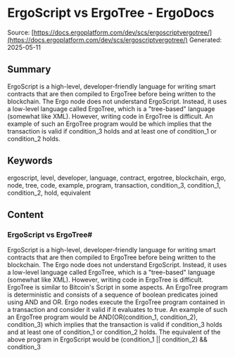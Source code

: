 # ErgoScript vs ErgoTree - ErgoDocs
Source: [https://docs.ergoplatform.com/dev/scs/ergoscriptvergotree/](https://docs.ergoplatform.com/dev/scs/ergoscriptvergotree/)
Generated: 2025-05-11

## Summary
ErgoScript is a high-level, developer-friendly language for writing smart contracts that are then compiled to ErgoTree before being written to the blockchain. The Ergo node does not understand ErgoScript. Instead, it uses a low-level language called ErgoTree, which is a "tree-based" language (somewhat like XML). However, writing code in ErgoTree is difficult. An example of such an ErgoTree program would be which implies that the transaction is valid if condition_3 holds and at least one of condition_1 or condition_2 holds.

## Keywords
ergoscript, level, developer, language, contract, ergotree, blockchain, ergo, node, tree, code, example, program, transaction, condition_3, condition_1, condition_2, hold, equivalent

## Content
### ErgoScript vs ErgoTree#
ErgoScript is a high-level, developer-friendly language for writing smart contracts that are then compiled to ErgoTree before being written to the blockchain.
The Ergo node does not understand ErgoScript. Instead, it uses a low-level language called ErgoTree, which is a "tree-based" language (somewhat like XML).
However, writing code in ErgoTree is difficult.
ErgoTree is similar to Bitcoin's Script in some aspects. 
An ErgoTree program is deterministic and consists of a sequence of boolean predicates joined using AND and OR.
Ergo nodes execute the ErgoTree program contained in a transaction and consider it valid if it evaluates to true.
An example of such an ErgoTree program would be
AND(OR(condition_1, condition_2), condition_3)
which implies that the transaction is valid if condition_3 holds and at least one of condition_1 or condition_2 holds.
The equivalent of the above program in ErgoScript would be
(condition_1 || condition_2) && condition_3
